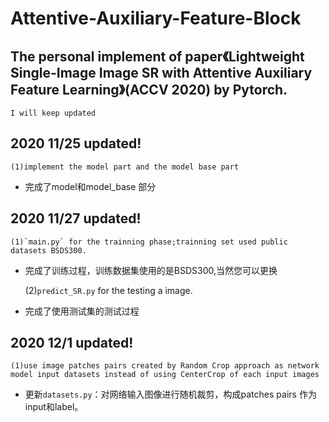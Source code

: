 # Attentive-Auxiliary-Feature-Block


The personal implement of paper《Lightweight Single-Image Image SR with Attentive Auxiliary Feature Learning》(ACCV 2020) by Pytorch.
---------

    I will keep updated

## 2020 11/25 updated!

    (1)implement the model part and the model base part
 * 完成了model和model_base 部分


## 2020 11/27 updated!

    (1)`main.py` for the trainning phase;trainning set used public datasets BSDS300.
 * 完成了训练过程，训练数据集使用的是BSDS300,当然您可以更换

    (2)`predict_SR.py` for the testing a image.
 * 完成了使用测试集的测试过程
    

## 2020 12/1 updated!

    (1)use image patches pairs created by Random Crop approach as network model input datasets instead of using CenterCrop of each input images
    
 * 更新`datasets.py`：对网络输入图像进行随机裁剪，构成patches pairs 作为input和label。



